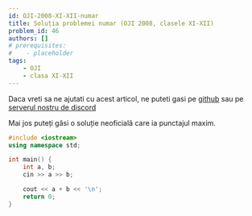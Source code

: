 ```yaml
---
id: OJI-2008-XI-XII-numar
title: Soluția problemei numar (OJI 2008, clasele XI-XII)
problem_id: 46
authors: []
# prerequisites:
#    - placeholder
tags:
    - OJI
    - clasa XI-XII
---
```


Daca vreti sa ne ajutati cu acest articol, ne puteti gasi pe [github](https://github.com/roalgo-discord/arhiva-educationala) sau pe [serverul nostru de discord](https://discord.gg/vdDRSmg3fC)

Mai jos puteți găsi o soluție neoficială care ia punctajul maxim.

```cpp
#include <iostream>
using namespace std;

int main() {
    int a, b;
    cin >> a >> b;

    cout << a + b << '\n';
    return 0;
}
```
